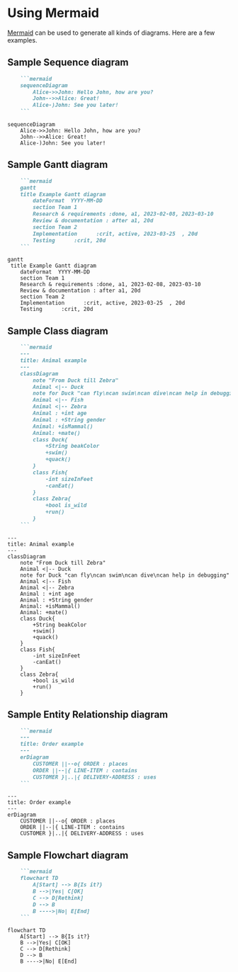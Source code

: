 # Using Mermaid

[Mermaid](https://mermaid.js.org/) can be used to generate all kinds of diagrams. Here are a few examples.

## Sample Sequence diagram

```markdown
    ```mermaid
    sequenceDiagram
        Alice->>John: Hello John, how are you?
        John-->>Alice: Great!
        Alice-)John: See you later!
    ```
```

```mermaid
sequenceDiagram
    Alice->>John: Hello John, how are you?
    John-->>Alice: Great!
    Alice-)John: See you later!
```

## Sample Gantt diagram

```markdown
    ```mermaid
    gantt
    title Example Gantt diagram
        dateFormat  YYYY-MM-DD
        section Team 1
        Research & requirements :done, a1, 2023-02-08, 2023-03-10
        Review & documentation : after a1, 20d
        section Team 2
        Implementation      :crit, active, 2023-03-25  , 20d
        Testing      :crit, 20d
    ```
```

```mermaid
gantt
 title Example Gantt diagram
    dateFormat  YYYY-MM-DD
    section Team 1
    Research & requirements :done, a1, 2023-02-08, 2023-03-10
    Review & documentation : after a1, 20d
    section Team 2
    Implementation      :crit, active, 2023-03-25  , 20d
    Testing      :crit, 20d
```

## Sample Class diagram

```markdown
    ```mermaid
    ---
    title: Animal example
    ---
    classDiagram
        note "From Duck till Zebra"
        Animal <|-- Duck
        note for Duck "can fly\ncan swim\ncan dive\ncan help in debugging"
        Animal <|-- Fish
        Animal <|-- Zebra
        Animal : +int age
        Animal : +String gender
        Animal: +isMammal()
        Animal: +mate()
        class Duck{
            +String beakColor
            +swim()
            +quack()
        }
        class Fish{
            -int sizeInFeet
            -canEat()
        }
        class Zebra{
            +bool is_wild
            +run()
        }
    ```
```

```mermaid
---
title: Animal example
---
classDiagram
    note "From Duck till Zebra"
    Animal <|-- Duck
    note for Duck "can fly\ncan swim\ncan dive\ncan help in debugging"
    Animal <|-- Fish
    Animal <|-- Zebra
    Animal : +int age
    Animal : +String gender
    Animal: +isMammal()
    Animal: +mate()
    class Duck{
        +String beakColor
        +swim()
        +quack()
    }
    class Fish{
        -int sizeInFeet
        -canEat()
    }
    class Zebra{
        +bool is_wild
        +run()
    }
```

## Sample Entity Relationship diagram

```markdown
    ```mermaid
    ---
    title: Order example
    ---
    erDiagram
        CUSTOMER ||--o{ ORDER : places
        ORDER ||--|{ LINE-ITEM : contains
        CUSTOMER }|..|{ DELIVERY-ADDRESS : uses
    ```
```

```mermaid
---
title: Order example
---
erDiagram
    CUSTOMER ||--o{ ORDER : places
    ORDER ||--|{ LINE-ITEM : contains
    CUSTOMER }|..|{ DELIVERY-ADDRESS : uses
```

## Sample Flowchart diagram

```markdown
    ```mermaid
    flowchart TD
        A[Start] --> B{Is it?}
        B -->|Yes| C[OK]
        C --> D[Rethink]
        D --> B
        B ---->|No| E[End]
    ```
```

```mermaid
flowchart TD
    A[Start] --> B{Is it?}
    B -->|Yes| C[OK]
    C --> D[Rethink]
    D --> B
    B ---->|No| E[End]
```
